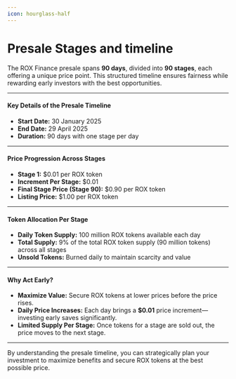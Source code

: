 ```yaml
---
icon: hourglass-half
---
```


# Presale Stages and timeline

The ROX Finance presale spans **90 days**, divided into **90 stages**, each offering a unique price point. This structured timeline ensures fairness while rewarding early investors with the best opportunities.

***

#### Key Details of the Presale Timeline

* **Start Date:** 30 January 2025
* **End Date:** 29 April 2025
* **Duration:** 90 days with one stage per day

***

#### Price Progression Across Stages

* **Stage 1:** $0.01 per ROX token
* **Increment Per Stage:** $0.01
* **Final Stage Price (Stage 90):** $0.90 per ROX token
* **Listing Price:** $1.00 per ROX token

***

#### Token Allocation Per Stage

* **Daily Token Supply:** 100 million ROX tokens available each day
* **Total Supply:** 9% of the total ROX token supply (90 million tokens) across all stages
* **Unsold Tokens:** Burned daily to maintain scarcity and value

***

#### Why Act Early?

* **Maximize Value:** Secure ROX tokens at lower prices before the price rises.
* **Daily Price Increases:** Each day brings a **$0.01** price increment—investing early saves significantly.
* **Limited Supply Per Stage:** Once tokens for a stage are sold out, the price moves to the next stage.

***

By understanding the presale timeline, you can strategically plan your investment to maximize benefits and secure ROX tokens at the best possible price.

